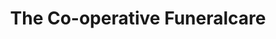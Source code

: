 ---
title: "The Co-operative Funeralcare"
url: /congleton/the-co-operative-funeralcare/
shop: funeral directors
---